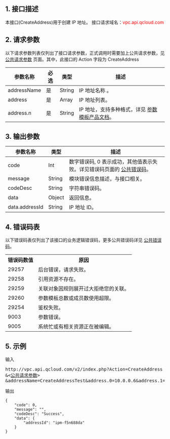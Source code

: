 ## 1. 接口描述

本接口(CreateAddress)用于创建 IP 地址。
接口请求域名：<font style="color:red">vpc.api.qcloud.com</font>



## 2. 请求参数

以下请求参数列表仅列出了接口请求参数，正式调用时需要加上公共请求参数，见 <a href="/document/product/215/4772" title="公共请求参数">公共请求参数</a> 页面。其中，此接口的 Action 字段为 CreateAddress

| 参数名称 | 必选 | 类型 | 描述 |
|---------|---------|---------|---------|
| addressName | 是 | String | IP 地址名称 。|
| address | 是 | Array| IP 地址列表。 |
| address.n | 是 | String | IP 地址，支持多种格式，详见 <a href='/document/product/215/9882#.E7.AE.80.E4.BB.8B' title='参数模板产品文档'>参数模板产品文档</a>。|






## 3. 输出参数

| 参数名称 | 类型 | 描述 |
|---------|---------|---------|
| code | Int | 数字错误码, 0 表示成功，其他值表示失败。详见错误码页面的 <a href='/document/api/215/4781' title='公共错误码'>公共错误码</a>。|
| message | String | 模块错误信息描述，与接口相关。|
| codeDesc | String | 字符串错误码。 |
| data | Object | 返回信息。 |
| data.addressId | String | IP 地址 ID。| 

## 4. 错误码表
以下错误码表仅列出了该接口的业务逻辑错误码，更多公共错误码详见 <a href="/doc/api/245/4781" title="公共错误码">公共错误码</a>。


 <table class="t"><tbody><tr>
<th><b>错误码数值</b></th>
<th><b>原因</b></th>
<tr>
<td> 29257 <td> 后台错误，请求失败。
<tr>
<td> 29258 <td> 引用资源不存在。
<tr>
<td> 29259 <td> 关联对象因规则展开过大拒绝您的关联。
<tr>
<td> 29260 <td> 参数模板总数或成员数使用超限。
<tr>
<td> 29254 <td> 鉴权失败。
<tr>
<td> 9003 <td> 参数错误。
<tr>
<td> 9005 <td> 系统忙或有相关资源正在被编辑。
</tbody></table>

## 5. 示例
输入
<pre>
http://vpc.api.qcloud.com/v2/index.php?Action=CreateAddress
&<<a href="/document/product/215/4772">公共请求参数</a>>
&addressName=CreateAddressTest&address.0=10.0.0.6&address.1=10.0.0.2/16&address.2=10.0.0.1-10.0.0.20
</pre>
输出
```
{
    "code": 0,
    "message": "",
    "codeDesc": "Success",
    "data": {
        "addressId": "ipm-f5n688da"
    }
}
```



 
